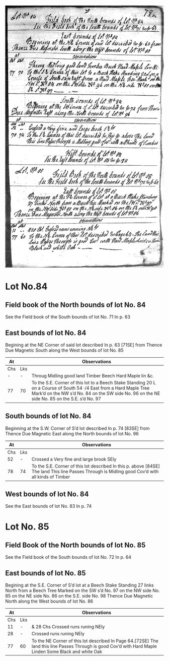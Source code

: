 ![page 75](../image/fieldbook/ovid-page-75.jpg)

# Lot No.84

## Field book of the North bounds of lot No. 84
See the Field book of the South bounds of lot No. 71 In p. 63

## East bounds of lot No. 84
Begining at the NE Corner of said lot described In p. 63 [71SE] from Thence Due Magnetic South along the West bounds of lot No. 85

| At |    | Observations |
| -- | -- | ------------ |
| Chs | Lks | |
| - | - | Throug Midling good land Timber Beech Hard Maple lin &c. |
77 | 70 | To the S.E. Corner of this lot to a Beech Stake Standing 20 L on a Course of South 54 ·/4 East from a Hard Maple Tree Mark’d on the NW s’d No. 84 on the SW side No. 96 on the NE side No. 85 on the S.E. s’d No. 97

## South bounds of lot No. 84
Beginning at the S.W. Corner of S’d lot described In p. 74 [83SE] from Thence Due Magnetic East along the North bounds of lot No. 96

| At |    | Observations |
| -- | -- | ------------ |
| Chs | Lks | |
52 | - | Crossed a Very fine and large brook SEly
78 | 74 | To the S.E. Corner of this lot described In this p. above [84SE] The land This line Passes Through is Midling good Cov’d with all kinds of Timber

## West bounds of lot No. 84
See the East bounds of lot No. 83 In p. 74

# Lot No. 85

## Field Book of the North bounds of lot No. 85
See the Field book of the South bounds of lot No. 72 In p. 64

## East bounds of lot No. 85
Begining at the S.E. Corner of S’d lot at a Beech Stake Standing 27 links North from a Beech Tree Marked on the SW s’d No. 97 on the NW side No. 85 on the NE side No. 86 on the S.E. side No. 98 Thence Due Magnetic North along the West bounds of lot No. 86

| At |    | Observations |
| -- | -- | ------------ |
| Chs | Lks | |
11 | - | & 28 Chs Crossed runs runing NEly
28 | - | Crossed runs runing NEly
77 | 60 | To the NE Corner of this lot described In Page 64.[72SE] The land this line Passes Through is good Cov’d with Hard Maple Linden Some Black and white Oak
